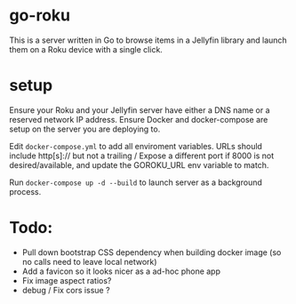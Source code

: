 # go-roku
This is a server written in Go to browse items in a Jellyfin library and launch them on a Roku device with a single click.

# setup

Ensure your Roku and your Jellyfin server have either a DNS name or a reserved network IP address.  Ensure Docker and docker-compose are setup on the server you are deploying to.

Edit `docker-compose.yml` to add all enviroment variables.  URLs should include http\[s\]:// but not a trailing /
Expose a different port if 8000 is not desired/available, and update the GOROKU_URL env variable to match.

Run `docker-compose up -d --build` to launch server as a background process.


# Todo:

* Pull down bootstrap CSS dependency when building docker image (so no calls need to leave local network)
* Add a favicon so it looks nicer as a ad-hoc phone app
* Fix image aspect ratios?
* debug / Fix cors issue  ?
